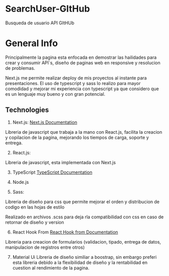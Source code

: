 # SearchUser-GItHub
Busqueda de usuario API GItHUb

# General Info

<p>
    Principalmente la pagina esta enfocada en demostrar las hailidades para crear y consumir API´s, diseño de paginas web en responsive y resolucion de problemas.
</p>

Next.js me permite realizar deploy de mis proyectos al instante para presentaciones.
El uso de typescript y sass lo realizo para mayor comodidad y mejorar mi experiencia con typescript ya que considero que es un lenguaje muy bueno y con gran potencial.

## Technologies

1. Next.js:
[Next.js Documentation](https://nextjs.org/docs)
<p>
    Libreria de javascript que trabaja a la mano con React.js, facilita la creacion y copilacion de la pagina, mejorando los tiempos de carga, soporte y entrega.
</p>

2. React.js:

<p> Libreria de javascript, esta implementada con Next.js </p>

3. TypeScript
[TypeScript Documentation](https://www.typescriptlang.org/)

4. Node.js

5. Sass:

<p>Libreria de diseño para css que permite mejorar el orden y distribucion de codigo en las hojas de estilo</p>
Realizado en archivos .scss para deja rla compatibilidad con css en caso de retornar de diseño y version

6. React Hook From
[React Hook from Documentation](https://react-hook-form.com/)
<p>Libreria para creacion de formularios (validacion, tipado, entrega de datos, manipulacion de registros entre otros)</p>

7. Material Ui
Libreria de diseño similiar a boostrap, sin embargo preferi esta libreria debido a la flexibilidad de diseño y la rentabilidad en cuestion al rendimiento de la pagina.
